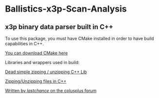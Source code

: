 # Ballistics-x3p-Scan-Analysis
## x3p binary data parser built in C++

To use this package, you must have CMake installed in order to have build capabilities in C++.

[You can download CMake here](https://cmake.org/download/)

Libraries and wrappers used in build:

[Dead simple zipping / unzipping C++ Lib](https://github.com/Sygmei/11Zip)

[Zipping/Unzipping files in C++](http://www.vilipetek.com/2013/11/22/zippingunzipping-files-in-c/)

[Written by _lastchance_ on the cplusplus forum](http://www.cplusplus.com/forum/beginner/222517/#msg1020675)
